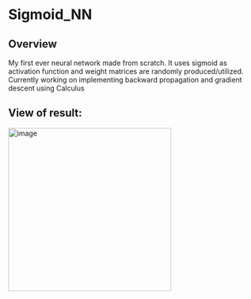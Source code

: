 # Sigmoid_NN
## Overview
My first ever neural network made from scratch. It uses sigmoid as activation function and weight matrices are randomly produced/utilized. Currently working on implementing backward propagation and gradient descent using Calculus

## View of result:
<img width="329" alt="image" src="https://user-images.githubusercontent.com/70067413/209500179-cb58bb91-a952-497e-82c5-b517b548aadb.png">
